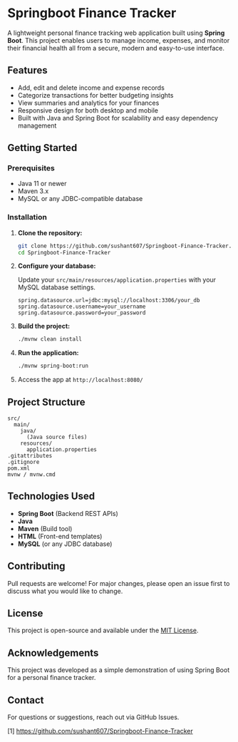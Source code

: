 # Springboot Finance Tracker

A lightweight personal finance tracking web application built using **Spring Boot**. This project enables users to manage income, expenses, and monitor their financial health all from a secure, modern and easy-to-use interface.

## Features

- Add, edit and delete income and expense records
- Categorize transactions for better budgeting insights
- View summaries and analytics for your finances
- Responsive design for both desktop and mobile
- Built with Java and Spring Boot for scalability and easy dependency management

## Getting Started

### Prerequisites

- Java 11 or newer
- Maven 3.x
- MySQL or any JDBC-compatible database

### Installation

1. **Clone the repository:**

   ```bash
   git clone https://github.com/sushant607/Springboot-Finance-Tracker.git
   cd Springboot-Finance-Tracker
   ```

2. **Configure your database:**

   Update your `src/main/resources/application.properties` with your MySQL database settings.

   ```properties
   spring.datasource.url=jdbc:mysql://localhost:3306/your_db
   spring.datasource.username=your_username
   spring.datasource.password=your_password
   ```

3. **Build the project:**

   ```bash
   ./mvnw clean install
   ```

4. **Run the application:**

   ```bash
   ./mvnw spring-boot:run
   ```

5. Access the app at `http://localhost:8080/`

## Project Structure

```
src/
  main/
    java/
      (Java source files)
    resources/
      application.properties
.gitattributes
.gitignore
pom.xml
mvnw / mvnw.cmd
```

## Technologies Used

- **Spring Boot** (Backend REST APIs)
- **Java**
- **Maven** (Build tool)
- **HTML** (Front-end templates)
- **MySQL** (or any JDBC database)

## Contributing

Pull requests are welcome! For major changes, please open an issue first to discuss what you would like to change.

## License

This project is open-source and available under the [MIT License](LICENSE).

## Acknowledgements

This project was developed as a simple demonstration of using Spring Boot for a personal finance tracker.

## Contact

For questions or suggestions, reach out via GitHub Issues.

[1] https://github.com/sushant607/Springboot-Finance-Tracker
